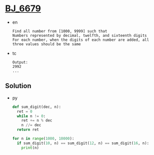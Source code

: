 # [BJ_6679](https://acmicpc.net/problem/6679)

* en

  ```en
  Find all number from [1000, 9999] such that
  Numbers represented by decimal, twelfth, and sixteenth digits
  For each number, when the digits of each number are added, all three values should be the same
  ```

* tc

  ```tc
  Output:
  2992
  ...
  ```

## Solution

* py

  ```py
  def sum_digit(dec, n):
    ret = 0
    while n != 0:
      ret += n % dec
      n //= dec
    return ret

  for n in range(1000, 10000):
    if sum_digit(10, n) == sum_digit(12, n) == sum_digit(16, n):
      print(n)
  ```

